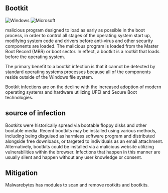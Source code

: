 ## Bootkit
![Windows](https://img.shields.io/badge/Windows-0078D6?style=for-the-badge&logo=windows&logoColor=white) ![Microsoft](https://img.shields.io/badge/Microsoft-0078D4?style=for-the-badge&logo=microsoft&logoColor=white)

malicious program designed to load as early as possible in the boot process, in order to control all stages of the operating system start up, modifying system code and drivers before anti-virus and other security components are loaded. The malicious program is loaded from the Master Boot Record (MBR) or boot sector. In effect, a bootkit is a rootkit that loads before the operating system.

The primary benefit to a bootkit infection is that it cannot be detected by standard operating systems processes because all of the components reside outside of the Windows file system.

Bootkit infections are on the decline with the increased adoption of modern operating systems and hardware utilizing UFEI and Secure Boot technologies.

## source of infection
Bootkits were historically spread via bootable floppy disks and other bootable media.  Recent bootkits may be installed using various methods, including being disguised as harmless software program and distributed alongside free downloads, or targeted to individuals as an email attachment.  Alternatively, bootkits could be installed via a malicious website utilizing vulnerabilities within the browser.  Infections that happen in this manner are usually silent and happen without any user knowledge or consent.

## Mitigation
Malwarebytes has modules to scan and remove rootkits and bootkits.
